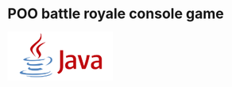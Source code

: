 # POO battle royale console game

<img src="https://github.com/jorgecasase/github-repos-img/blob/main/img/java.png" alt="java" height="100"/>
